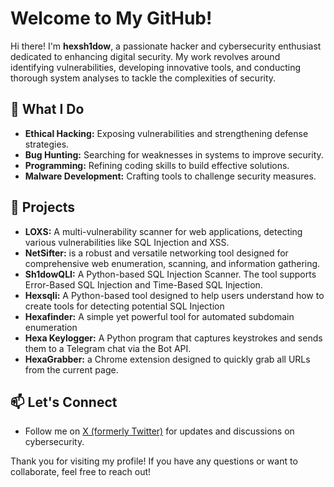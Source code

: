 # Welcome to My GitHub!

Hi there! I'm **hexsh1dow**, a passionate hacker and cybersecurity enthusiast dedicated to enhancing digital security. My work revolves around identifying vulnerabilities, developing innovative tools, and conducting thorough system analyses to tackle the complexities of security.

## 🔧 What I Do

- **Ethical Hacking:** Exposing vulnerabilities and strengthening defense strategies.
- **Bug Hunting:** Searching for weaknesses in systems to improve security.
- **Programming:** Refining coding skills to build effective solutions.
- **Malware Development:** Crafting tools to challenge security measures.

## 🚀 Projects

- **LOXS:** A multi-vulnerability scanner for web applications, detecting various vulnerabilities like SQL Injection and XSS.
- **NetSifter:** is a robust and versatile networking tool designed for comprehensive web enumeration, scanning, and information gathering.
- **Sh1dowQLI:** A Python-based SQL Injection Scanner. The tool supports Error-Based SQL Injection and Time-Based SQL Injection.
- **Hexsqli:** A Python-based tool designed to help users understand how to create tools for detecting potential SQL Injection
- **Hexafinder:** A simple yet powerful tool for automated subdomain enumeration
- **Hexa Keylogger:** A Python program that captures keystrokes and sends them to a Telegram chat via the Bot API.
- **HexaGrabber:** a Chrome extension designed to quickly grab all URLs from the current page.

## 📫 Let's Connect

- Follow me on [X (formerly Twitter)](https://twitter.com/hexsh1dow) for updates and discussions on cybersecurity.

Thank you for visiting my profile! If you have any questions or want to collaborate, feel free to reach out!
